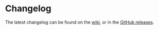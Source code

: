 # Changelog

The latest changelog can be found on the [wiki](https://fabulously-optimized.gitbook.io/vanilla-installer/changelogs/), or in the [GitHub releases](https://github.com/Fabulously-Optimized/vanilla-installer/releases/latest).
